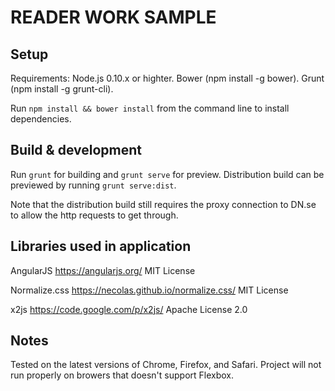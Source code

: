 # READER WORK SAMPLE

## Setup

Requirements: Node.js 0.10.x or highter. Bower (npm install -g bower). Grunt (npm install -g grunt-cli).

Run `npm install && bower install` from the command line to install dependencies.

## Build & development

Run `grunt` for building and `grunt serve` for preview. Distribution build can be previewed by running `grunt serve:dist`.

Note that the distribution build still requires the proxy connection to DN.se to allow the http requests to get through.

## Libraries used in application

AngularJS
https://angularjs.org/
MIT License

Normalize.css
https://necolas.github.io/normalize.css/
MIT License

x2js
https://code.google.com/p/x2js/
Apache License 2.0

## Notes

Tested on the latest versions of Chrome, Firefox, and Safari.
Project will not run properly on browers that doesn't support Flexbox.